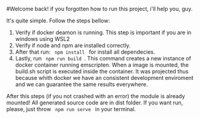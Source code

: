 #Welcome back!
if you forgotten how to run this project, i'll help you, guy.

It's quite simple. Follow the steps bellow:

<ol>
    <li>Verify if docker deamon is running. This step is important if you are in windows using WSL2</li>
    <li>Verify if node and npm are installed correctly.</li>
    <li>After that run: <code> npm install </code> for install all dependecies.</li>
    <li>Lastly, run <code> npm run build </code>. This command creates a new instance of docker container running emscripten. When a image is mounted, the build.sh script is executed inside the container. It was projected thus because whith docker we have an consistent development enviroment and we can guarantee the same results everywhere.</li>
</ol>


After this steps (if you not crashed with an error) the module is already mounted! All generated source code are in dist folder. If you want run, please, just throw <code> npm run serve </code> in your terminal. 